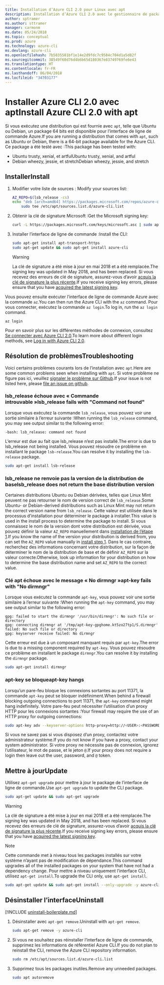 ```yaml
---
title: Installation d’Azure CLI 2.0 pour Linux avec apt
description: Installation d’Azure CLI 2.0 avec le gestionnaire de package apt
author: sptramer
ms.author: sttramer
manager: carmonm
ms.date: 05/24/2018
ms.topic: conceptual
ms.prod: azure
ms.technology: azure-cli
ms.devlang: azure-cli
ms.openlocfilehash: 7b5835581bf1e14e2d9fdc7c9584c704d1a5d82f
ms.sourcegitcommit: 38549f60d76d4b6b65d180367e83749769fe6e43
ms.translationtype: HT
ms.contentlocale: fr-FR
ms.lasthandoff: 06/04/2018
ms.locfileid: "34703177"
---
```

# <a name="install-azure-cli-20-with-apt"></a><span data-ttu-id="ddb22-103">Installer Azure CLI 2.0 avec apt</span><span class="sxs-lookup"><span data-stu-id="ddb22-103">Install Azure CLI 2.0 with apt</span></span>

<span data-ttu-id="ddb22-104">Si vous exécutez une distribution qui est fournie avec `apt`, telle que Ubuntu ou Debian, un package 64 bits est disponible pour l’interface de ligne de commande Azure.</span><span class="sxs-lookup"><span data-stu-id="ddb22-104">If you are running a distribution that comes with `apt`, such as Ubuntu or Debian, there is a 64-bit package available for the Azure CLI.</span></span> <span data-ttu-id="ddb22-105">Ce package a été testé avec :</span><span class="sxs-lookup"><span data-stu-id="ddb22-105">This package has been tested with:</span></span>

* <span data-ttu-id="ddb22-106">Ubuntu trusty, xenial, et artful</span><span class="sxs-lookup"><span data-stu-id="ddb22-106">Ubuntu trusty, xenial, and artful</span></span>
* <span data-ttu-id="ddb22-107">Debian wheezy, jessie, et stretch</span><span class="sxs-lookup"><span data-stu-id="ddb22-107">Debian wheezy, jessie, and stretch</span></span>

## <a name="install"></a><span data-ttu-id="ddb22-108">Installer</span><span class="sxs-lookup"><span data-stu-id="ddb22-108">Install</span></span>

1. <span data-ttu-id="ddb22-109"><a name="install-step-1"/> Modifier votre liste de sources :</span><span class="sxs-lookup"><span data-stu-id="ddb22-109"><a name="install-step-1"/> Modify your sources list:</span></span>

    ```bash
    AZ_REPO=$(lsb_release -cs)
    echo "deb [arch=amd64] https://packages.microsoft.com/repos/azure-cli/ $AZ_REPO main" | \
        sudo tee /etc/apt/sources.list.d/azure-cli.list
    ```

2. <a name="signingKey"></a><span data-ttu-id="ddb22-110">Obtenir la clé de signature Microsoft :</span><span class="sxs-lookup"><span data-stu-id="ddb22-110">Get the Microsoft signing key:</span></span>

   ```bash
   curl -L https://packages.microsoft.com/keys/microsoft.asc | sudo apt-key add -
   ```

3. <span data-ttu-id="ddb22-111">Installer l’interface de ligne de commande :</span><span class="sxs-lookup"><span data-stu-id="ddb22-111">Install the CLI:</span></span>

   ```bash
   sudo apt-get install apt-transport-https
   sudo apt-get update && sudo apt-get install azure-cli
   ```

   > [!WARNING]
   > <span data-ttu-id="ddb22-112">La clé de signature a été mise à jour en mai 2018 et a été remplacée.</span><span class="sxs-lookup"><span data-stu-id="ddb22-112">The signing key was updated in May 2018, and has been replaced.</span></span> <span data-ttu-id="ddb22-113">Si vous recevez des erreurs de clé de signature, assurez-vous d’avoir [acquis la clé de signature la plus récente](#signingKey).</span><span class="sxs-lookup"><span data-stu-id="ddb22-113">If you receive signing key errors, please ensure that you have [acquired the latest signing key](#signingKey).</span></span>

<span data-ttu-id="ddb22-114">Vous pouvez ensuite exécuter l’interface de ligne de commande Azure avec la commande `az`.</span><span class="sxs-lookup"><span data-stu-id="ddb22-114">You can then run the Azure CLI with the `az` command.</span></span> <span data-ttu-id="ddb22-115">Pour vous connecter, exécutez la commande `az login`.</span><span class="sxs-lookup"><span data-stu-id="ddb22-115">To log in, run the `az login` command.</span></span>

```azurecli
az login
```

<span data-ttu-id="ddb22-116">Pour en savoir plus sur les différentes méthodes de connexion, consultez [Se connecter avec Azure CLI 2.0](authenticate-azure-cli.md).</span><span class="sxs-lookup"><span data-stu-id="ddb22-116">To learn more about different login methods, see [Log in with Azure CLI 2.0](authenticate-azure-cli.md).</span></span>

## <a name="troubleshooting"></a><span data-ttu-id="ddb22-117">Résolution de problèmes</span><span class="sxs-lookup"><span data-stu-id="ddb22-117">Troubleshooting</span></span>

<span data-ttu-id="ddb22-118">Voici certains problèmes courants lors de l’installation avec `apt`.</span><span class="sxs-lookup"><span data-stu-id="ddb22-118">Here are some common problems seen when installing with `apt`.</span></span> <span data-ttu-id="ddb22-119">Si votre problème ne figure pas ici, veuillez [signaler le problème sur Github](https://github.com/Azure/azure-cli/issues).</span><span class="sxs-lookup"><span data-stu-id="ddb22-119">If your issue is not listed here, please [file an issue on github](https://github.com/Azure/azure-cli/issues).</span></span>

### <a name="lsbrelease-fails-with-command-not-found"></a><span data-ttu-id="ddb22-120">lsb_release échoue avec « Commande introuvable »</span><span class="sxs-lookup"><span data-stu-id="ddb22-120">lsb_release fails with "Command not found"</span></span>

<span data-ttu-id="ddb22-121">Lorsque vous exécutez la commande `lsb_release`, vous pouvez voir une sortie similaire à l’erreur suivante :</span><span class="sxs-lookup"><span data-stu-id="ddb22-121">When running the `lsb_release` command, you may see output similar to the following error:</span></span>

```output
-bash: lsb_release: command not found
```

<span data-ttu-id="ddb22-122">L’erreur est due au fait que lsb_release n’est pas installé.</span><span class="sxs-lookup"><span data-stu-id="ddb22-122">The error is due to lsb_release not being installed.</span></span> <span data-ttu-id="ddb22-123">Vous pouvez résoudre ce problème en installant le package `lsb-release`.</span><span class="sxs-lookup"><span data-stu-id="ddb22-123">You can resolve it by installing the `lsb-release` package.</span></span>

```bash
sudo apt-get install lsb-release
```

### <a name="lsbrelease-does-not-return-the-base-distribution-version"></a><span data-ttu-id="ddb22-124">lsb_release ne renvoie pas la version de la distribution de base</span><span class="sxs-lookup"><span data-stu-id="ddb22-124">lsb_release does not return the base distribution version</span></span>

<span data-ttu-id="ddb22-125">Certaines distributions Ubuntu ou Debian dérivées, telles que Linux Mint peuvent ne pas retourner le nom de version correct de `lsb_release`.</span><span class="sxs-lookup"><span data-stu-id="ddb22-125">Some Ubuntu- or Debian-derived distributions such as Linux Mint may not return the correct version name from `lsb_release`.</span></span> <span data-ttu-id="ddb22-126">Cette valeur est utilisée dans le processus d’installation pour déterminer le package à installer.</span><span class="sxs-lookup"><span data-stu-id="ddb22-126">This value is used in the install process to determine the package to install.</span></span> <span data-ttu-id="ddb22-127">Si vous connaissez le nom de la version dont votre distribution est dérivée, vous pouvez définir la valeur `AZ_REPO` manuellement dans [installation de l’étape 1](#install-step-1).</span><span class="sxs-lookup"><span data-stu-id="ddb22-127">If you know the name of the version your distribution is derived from, you can set the `AZ_REPO` value manually in [install step 1](#install-step-1).</span></span> <span data-ttu-id="ddb22-128">Dans le cas contraire, recherchez des informations concernant votre distribution, sur la façon de déterminer le nom de la distribution de base et de définir `AZ_REPO` sur la valeur correcte.</span><span class="sxs-lookup"><span data-stu-id="ddb22-128">Otherwise, look up information for your distribution on how to determine the base distribution name and set `AZ_REPO` to the correct value.</span></span>

### <a name="apt-key-fails-with-no-dirmngr"></a><span data-ttu-id="ddb22-129">Clé apt échoue avec le message « No dirmngr »</span><span class="sxs-lookup"><span data-stu-id="ddb22-129">apt-key fails with "No dirmngr"</span></span>

<span data-ttu-id="ddb22-130">Lorsque vous exécutez la commande `apt-key`, vous pouvez voir une sortie similaire à l’erreur suivante :</span><span class="sxs-lookup"><span data-stu-id="ddb22-130">When running the `apt-key` command, you may see output similar to the following error:</span></span>

```output
gpg: failed to start the dirmngr '/usr/bin/dirmngr': No such file or directory
gpg: connecting dirmngr at '/tmp/apt-key-gpghome.kt5zo27tp1/S.dirmngr' failed: No such file or directory
gpg: keyserver receive failed: No dirmngr
```

<span data-ttu-id="ddb22-131">Cette erreur est due à un composant manquant requis par `apt-key`.</span><span class="sxs-lookup"><span data-stu-id="ddb22-131">The error is due to a missing component required by `apt-key`.</span></span> <span data-ttu-id="ddb22-132">Vous pouvez résoudre ce problème en installant le package `dirmngr`.</span><span class="sxs-lookup"><span data-stu-id="ddb22-132">You can resolve it by installing the `dirmngr` package.</span></span>

```bash
sudo apt-get install dirmngr
```

### <a name="apt-key-hangs"></a><span data-ttu-id="ddb22-133">apt-key se bloque</span><span class="sxs-lookup"><span data-stu-id="ddb22-133">apt-key hangs</span></span>

<span data-ttu-id="ddb22-134">Lorsqu’un pare-feu bloque les connexions sortantes au port 11371, la commande `apt-key` peut se bloquer indéfiniment.</span><span class="sxs-lookup"><span data-stu-id="ddb22-134">When behind a firewall blocking outgoing connections to port 11371, the `apt-key` command might hang indefinitely.</span></span> <span data-ttu-id="ddb22-135">Votre pare-feu peut nécessiter l’utilisation d’un proxy HTTP pour les connexions sortantes :</span><span class="sxs-lookup"><span data-stu-id="ddb22-135">Your firewall may require the use of an HTTP proxy for outgoing connections:</span></span>

```bash
sudo apt-key adv --keyserver-options http-proxy=http://<USER>:<PASSWORD>@<PROXY-HOST>:<PROXY-PORT>/ --keyserver packages.microsoft.com --recv-keys 52E16F86FEE04B979B07E28DB02C46DF417A0893
```

<span data-ttu-id="ddb22-136">Si vous ne savez pas si vous disposez d’un proxy, contactez votre administrateur système.</span><span class="sxs-lookup"><span data-stu-id="ddb22-136">If you do not know if you have a proxy, contact your system administrator.</span></span> <span data-ttu-id="ddb22-137">Si votre proxy ne nécessite pas de connexion, ignorez l’utilisateur, le mot de passe, et le jeton `@`.</span><span class="sxs-lookup"><span data-stu-id="ddb22-137">If your proxy does not require a login then leave out the user, password, and `@` token.</span></span>

## <a name="update"></a><span data-ttu-id="ddb22-138">Mettre à jour</span><span class="sxs-lookup"><span data-stu-id="ddb22-138">Update</span></span>

<span data-ttu-id="ddb22-139">Utilisez `apt-get upgrade` pour mettre à jour le package de l’interface de ligne de commande.</span><span class="sxs-lookup"><span data-stu-id="ddb22-139">Use `apt-get upgrade` to update the CLI package.</span></span>

   ```bash
   sudo apt-get update && sudo apt-get upgrade
   ```

> [!WARNING]
> <span data-ttu-id="ddb22-140">La clé de signature a été mise à jour en mai 2018 et a été remplacée.</span><span class="sxs-lookup"><span data-stu-id="ddb22-140">The signing key was updated in May 2018, and has been replaced.</span></span> <span data-ttu-id="ddb22-141">Si vous recevez des erreurs de clé de signature, assurez-vous d’avoir [acquis la clé de signature la plus récente](#signingKey).</span><span class="sxs-lookup"><span data-stu-id="ddb22-141">If you receive signing key errors, please ensure that you have [acquired the latest signing key](#signingKey).</span></span>
   
> [!NOTE]
> <span data-ttu-id="ddb22-142">Cette commande met à niveau tous les packages installés sur votre système n’ayant pas de modification de dépendance.</span><span class="sxs-lookup"><span data-stu-id="ddb22-142">This command upgrades all of the installed packages on your system that have not had a dependency change.</span></span>
> <span data-ttu-id="ddb22-143">Pour mettre à niveau uniquement l’interface CLI, utilisez `apt-get install`.</span><span class="sxs-lookup"><span data-stu-id="ddb22-143">To upgrade the CLI only, use `apt-get install`.</span></span>
> ```bash
> sudo apt-get update && sudo apt-get install --only-upgrade -y azure-cli
> ```

## <a name="uninstall"></a><span data-ttu-id="ddb22-144">Désinstaller l’interface</span><span class="sxs-lookup"><span data-stu-id="ddb22-144">Uninstall</span></span>

[!INCLUDE [uninstall-boilerplate.md](includes/uninstall-boilerplate.md)]

1. <span data-ttu-id="ddb22-145">Désinstaller avec `apt-get remove`.</span><span class="sxs-lookup"><span data-stu-id="ddb22-145">Uninstall with `apt-get remove`.</span></span>

    ```bash
    sudo apt-get remove -y azure-cli
    ```

2. <span data-ttu-id="ddb22-146">Si vous ne souhaitez pas réinstaller l’interface de ligne de commande, supprimez les informations de référentiel Azure CLI.</span><span class="sxs-lookup"><span data-stu-id="ddb22-146">If you do not plan to reinstall the CLI, remove the Azure CLI repository information.</span></span>

   ```bash
   sudo rm /etc/apt/sources.list.d/azure-cli.list
   ```

3. <span data-ttu-id="ddb22-147">Supprimez tous les packages inutiles.</span><span class="sxs-lookup"><span data-stu-id="ddb22-147">Remove any unneeded packages.</span></span>

   ```bash
   sudo apt autoremove
   ```
